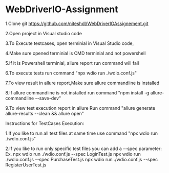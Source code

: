 # WebDriverIO-Assignment

1.Clone git https://github.com/niteshdl/WebDriverIOAssignement.git

2.Open project in Visual studio code

3.To Execute testcases, open terminial in Visual Studio code,

4.Make sure opened terminial is CMD terminial and not powershell

5.If it is Powershell terminial, allure report run command will fail

6.To execute tests run command "npx wdio run ./wdio.conf.js"

7.To view result in allure report,Make sure allure commandline is installed  

8.If allure commandline is not installed run command "npm install -g allure-commandline --save-dev"   

9.To view test execution report in allure Run command "allure generate allure-results --clean && allure open"


Instructions for TestCases Execution:

1.If you like to run all test files at same time use command "npx wdio run ./wdio.conf.js"

2.If you like to run only specific test files you can add a --spec parameter:
Ex.
npx wdio run ./wdio.conf.js --spec LoginTest.js
npx wdio run ./wdio.conf.js --spec PurchaseTest.js
npx wdio run ./wdio.conf.js --spec RegisterUserTest.js   


